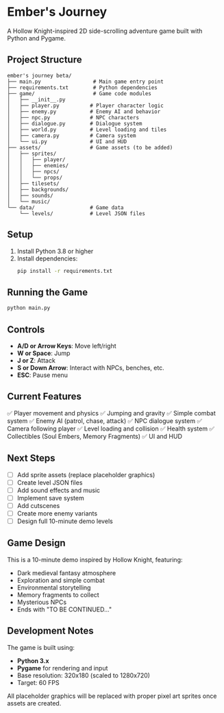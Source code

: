 # Ember's Journey

A Hollow Knight-inspired 2D side-scrolling adventure game built with Python and Pygame.

## Project Structure

```
ember's journey beta/
├── main.py                 # Main game entry point
├── requirements.txt        # Python dependencies
├── game/                   # Game code modules
│   ├── __init__.py
│   ├── player.py          # Player character logic
│   ├── enemy.py           # Enemy AI and behavior
│   ├── npc.py             # NPC characters
│   ├── dialogue.py        # Dialogue system
│   ├── world.py           # Level loading and tiles
│   ├── camera.py          # Camera system
│   └── ui.py              # UI and HUD
├── assets/                # Game assets (to be added)
│   ├── sprites/
│   │   ├── player/
│   │   ├── enemies/
│   │   ├── npcs/
│   │   └── props/
│   ├── tilesets/
│   ├── backgrounds/
│   ├── sounds/
│   └── music/
└── data/                  # Game data
    └── levels/            # Level JSON files
```

## Setup

1. Install Python 3.8 or higher
2. Install dependencies:
   ```bash
   pip install -r requirements.txt
   ```

## Running the Game

```bash
python main.py
```

## Controls

- **A/D or Arrow Keys**: Move left/right
- **W or Space**: Jump
- **J or Z**: Attack
- **S or Down Arrow**: Interact with NPCs, benches, etc.
- **ESC**: Pause menu

## Current Features

✅ Player movement and physics
✅ Jumping and gravity
✅ Simple combat system
✅ Enemy AI (patrol, chase, attack)
✅ NPC dialogue system
✅ Camera following player
✅ Level loading and collision
✅ Health system
✅ Collectibles (Soul Embers, Memory Fragments)
✅ UI and HUD

## Next Steps

- [ ] Add sprite assets (replace placeholder graphics)
- [ ] Create level JSON files
- [ ] Add sound effects and music
- [ ] Implement save system
- [ ] Add cutscenes
- [ ] Create more enemy variants
- [ ] Design full 10-minute demo levels

## Game Design

This is a 10-minute demo inspired by Hollow Knight, featuring:
- Dark medieval fantasy atmosphere
- Exploration and simple combat
- Environmental storytelling
- Memory fragments to collect
- Mysterious NPCs
- Ends with "TO BE CONTINUED..."

## Development Notes

The game is built using:
- **Python 3.x**
- **Pygame** for rendering and input
- Base resolution: 320x180 (scaled to 1280x720)
- Target: 60 FPS

All placeholder graphics will be replaced with proper pixel art sprites once assets are created.
